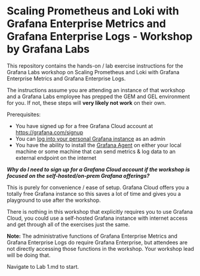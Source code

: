# Scaling Prometheus and Loki with Grafana Enterprise Metrics and Grafana Enterprise Logs - Workshop by Grafana Labs

This repository contains the hands-on / lab exercise instructions for the Grafana Labs workshop on Scaling Prometheus and Loki with Grafana Enterprise Metrics and Grafana Enterprise Logs.

The instructions assume you are attending an instance of that workshop and a Grafana Labs employee has prepped the GEM and GEL environment for you. If not, these steps will **very likely not work** on their own.

Prerequisites:
- You have signed up for a free Grafana Cloud account at https://grafana.com/signup
- You can [log into your personal Grafana instance](https://grafana.com/login) as an admin
- You have the ability to install the [Grafana Agent](https://github.com/grafana/agent) on either your local machine or some machine that can send metrics & log data to an external endpoint on the internet

**_Why do I need to sign up for a Grafana Cloud account if the workshop is focused on the self-hosted/on-prem Grafana offerings?_**

This is purely for convenience / ease of setup. Grafana Cloud offers you a totally free Grafana instance so this saves a lot of time and gives you a playground to use after the workshop.

There is nothing in this workshop that explicitly requires you to use Grafana Cloud, you could use a self-hosted Grafana instance with internet access and get through all of the exercises just the same.

**Note:** The administrative functions of Grafana Enterprise Metrics and Grafana Enterprise Logs do require Grafana Enterprise, but attendees are not directly accessing those functions in the workshop. Your workshop lead will be doing that.

Navigate to Lab 1.md to start.
